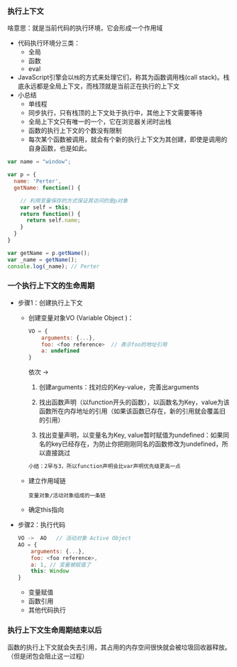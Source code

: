 ### 执行上下文
啥意思：就是当前代码的执行环境，它会形成一个作用域

- 代码执行环境分三类：
  - 全局
  - 函数
  - eval
- JavaScript引擎会以`栈`的方式来处理它们，称其为函数调用栈(call stack)。栈底永远都是全局上下文，而栈顶就是当前正在执行的上下文
- 小总结
    - 单线程
    - 同步执行，只有栈顶的上下文处于执行中，其他上下文需要等待
    - 全局上下文只有唯一的一个，它在浏览器关闭时出栈
    - 函数的执行上下文的个数没有限制
    - 每次某个函数被调用，就会有个新的执行上下文为其创建，即使是调用的自身函数，也是如此。
```js
var name = "window";

var p = {
  name: 'Perter',
  getName: function() {

    // 利用变量保存的方式保证其访问的是p对象
    var self = this;
    return function() {
      return self.name;
    }
  }
}

var getName = p.getName();
var _name = getName();
console.log(_name); // Perter
```


### 一个执行上下文的生命周期

- 步骤1：创建执行上下文

  - 创建变量对象VO (Variable Object )：

    ```js
    VO = {
        arguments: {...},
        foo: <foo reference>  // 表示foo的地址引用
        a: undefined
    }
    ```

    依次 ->

    1. 创建arguments：找对应的Key-value，完善出arguments

    2. 找出函数声明（以function开头的函数），以函数名为Key，value为该函数所在内存地址的引用（如果该函数已存在，新的引用就会覆盖旧的引用）

    3. 找出变量声明，以变量名为Key, value暂时赋值为undefined：如果同名的key已经存在，为防止你把刚刚同名的函数修改为undefined，所以直接跳过

    ```js
    小结：2早与3，所以function声明会比var声明优先级更高一点
    ```

  - 建立作用域链

    ```JS
    变量对象/活动对象组成的一条链
    ```

  - 确定this指向

  

- 步骤2：执行代码

  ```js
  VO ->  AO   // 活动对象 Active Object
  AO = {
      arguments: {...},
      foo: <foo reference>,
      a: 1, // 变量被赋值了
      this: Window
  }
  ```

  - 变量赋值
  - 函数引用
  - 其他代码执行

### 执行上下文生命周期结束以后

函数的执行上下文就会失去引用，其占用的内存空间很快就会被垃圾回收器释放。（但是闭包会阻止这一过程）



